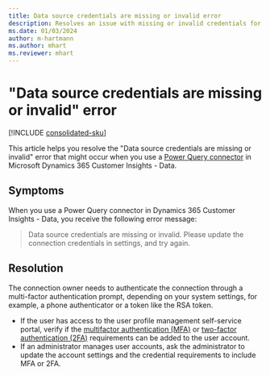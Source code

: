 ```yaml
---
title: Data source credentials are missing or invalid error
description: Resolves an issue with missing or invalid credentials for Power Query connectors in Dynamics 365 Customer Insights - Data.
ms.date: 01/03/2024
author: m-hartmann
ms.author: mhart
ms.reviewer: mhart
---
```

# "Data source credentials are missing or invalid" error

[!INCLUDE [consolidated-sku](../../includes/consolidated-sku.md)]

This article helps you resolve the "Data source credentials are missing or invalid" error that might occur when you use a [Power Query connector](/power-query/connectors/) in Microsoft Dynamics 365 Customer Insights - Data.

## Symptoms

When you use a Power Query connector in Dynamics 365 Customer Insights - Data, you receive the following error message:

> Data source credentials are missing or invalid. Please update the connection credentials in settings, and try again.

## Resolution

The connection owner needs to authenticate the connection through a multi-factor authentication prompt, depending on your system settings, for example, a phone authenticator or a token like the RSA token.

- If the user has access to the user profile management self-service portal, verify if the [multifactor authentication (MFA)](https://www.microsoft.com/security/business/identity-access/microsoft-entra-mfa-multi-factor-authentication) or [two-factor authentication (2FA)](https://www.microsoft.com/security/business/security-101/what-is-two-factor-authentication-2fa) requirements can be added to the user account.
- If an administrator manages user accounts, ask the administrator to update the account settings and the credential requirements to include MFA or 2FA.
